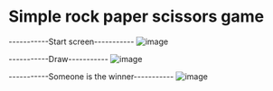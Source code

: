# Simple rock paper scissors game

-----------Start screen-----------
![image](https://user-images.githubusercontent.com/79706809/121780556-8f5bc600-cba9-11eb-8a9b-6b40d72e6596.png)

-----------Draw-----------
![image](https://user-images.githubusercontent.com/79706809/121780573-a7cbe080-cba9-11eb-9318-e2e6e5ab4eec.png)

-----------Someone is the winner-----------
![image](https://user-images.githubusercontent.com/79706809/121780581-af8b8500-cba9-11eb-8b5d-a889df871aca.png)
